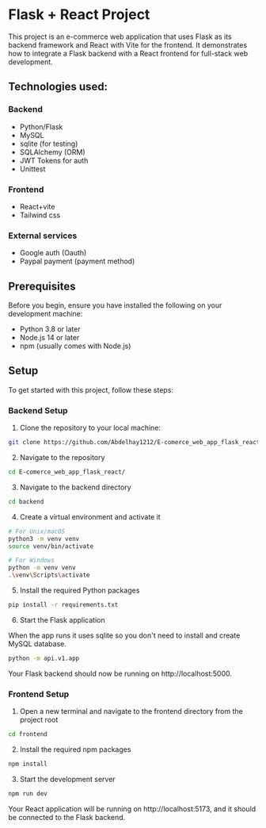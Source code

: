 # Flask + React Project

This project is an e-commerce web application that uses Flask as its backend framework and React with Vite for the frontend. It demonstrates how to integrate a Flask backend with a React frontend for full-stack web development.

## Technologies used:

### Backend

- Python/Flask
- MySQL
- sqlite (for testing)
- SQLAlchemy (ORM)
- JWT Tokens for auth
- Unittest

### Frontend

- React+vite
- Tailwind css

### External services

- Google auth (Oauth)
- Paypal payment (payment method)

## Prerequisites

Before you begin, ensure you have installed the following on your development machine:

- Python 3.8 or later
- Node.js 14 or later
- npm (usually comes with Node.js)

## Setup

To get started with this project, follow these steps:

### Backend Setup

1. Clone the repository to your local machine:

```bash
git clone https://github.com/Abdelhay1212/E-comerce_web_app_flask_react.git
```

2. Navigate to the repository

```bash
cd E-comerce_web_app_flask_react/
```

3. Navigate to the backend directory

```bash
cd backend
```

4. Create a virtual environment and activate it

```bash
# For Unix/macOS
python3 -m venv venv
source venv/bin/activate

# For Windows
python -m venv venv
.\venv\Scripts\activate
```

5. Install the required Python packages

```bash
pip install -r requirements.txt
```

6. Start the Flask application

When the app runs it uses sqlite so you don't need to install and create MySQL database.

```bash
python -m api.v1.app
```

Your Flask backend should now be running on http://localhost:5000.

### Frontend Setup

1. Open a new terminal and navigate to the frontend directory from the project root

```bash
cd frontend
```

2. Install the required npm packages

```bash
npm install
```

3. Start the development server

```bash
npm run dev
```

Your React application will be running on http://localhost:5173, and it should be connected to the Flask backend.
